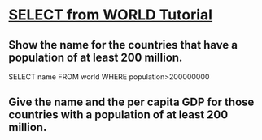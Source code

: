 # [SELECT from WORLD Tutorial](https://sqlzoo.net/wiki/SELECT_from_WORLD_Tutorial)

## Show the name for the countries that have a population of at least 200 million.

SELECT name FROM world
WHERE population>200000000

## Give the name and the per capita GDP for those countries with a population of at least 200 million.
